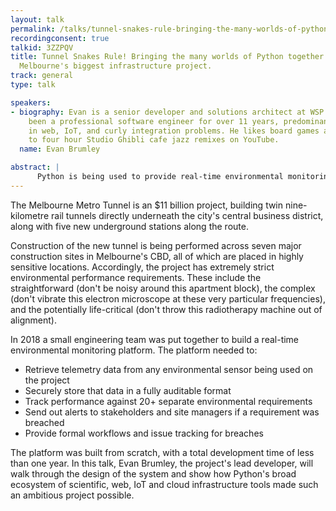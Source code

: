 ```yaml
---
layout: talk
permalink: /talks/tunnel-snakes-rule-bringing-the-many-worlds-of-python-together-to-monitor-melbournes-biggest-infrastructure-project
recordingconsent: true
talkid: 3ZZPQV
title: Tunnel Snakes Rule! Bringing the many worlds of Python together to monitor
  Melbourne's biggest infrastructure project.
track: general
type: talk

speakers:
- biography: Evan is a senior developer and solutions architect at WSP Digital. He's
    been a professional software engineer for over 11 years, predominantly working
    in web, IoT, and curly integration problems. He likes board games and listening
    to four hour Studio Ghibli cafe jazz remixes on YouTube.
  name: Evan Brumley

abstract: | 
      Python is being used to provide real-time environmental monitoring on the Melbourne Metro Tunnel project. Come along to see how open source Python tools from the web, IoT, cloud infrastructure and scientific domains are being used together to monitor environmental telemetry on a city-wide scale.
---
```


The  Melbourne Metro Tunnel is an $11 billion project, building twin nine-kilometre rail tunnels directly underneath the city's central business district, along with five new underground stations along the route.

Construction of the new tunnel is being performed across seven major construction sites in Melbourne's CBD, all of which are placed in highly sensitive locations. Accordingly, the project has extremely strict environmental performance requirements. These include the straightforward (don't be noisy around this apartment block), the complex (don't vibrate this electron microscope at these very particular frequencies), and the potentially life-critical (don't throw this radiotherapy machine out of alignment).

In 2018 a small engineering team was put together to build a real-time environmental monitoring platform. The platform needed to:

- Retrieve telemetry data from any environmental sensor being used on the project
- Securely store that data in a fully auditable format
- Track performance against 20+ separate environmental requirements
- Send out alerts to stakeholders and site managers if a requirement was breached
- Provide formal workflows and issue tracking for breaches

The platform was built from scratch, with a total development time of less than one year. In this talk, Evan Brumley, the project's lead developer, will walk through the design of the system and show how Python's broad ecosystem of scientific, web, IoT and cloud infrastructure tools made such an ambitious project possible.

